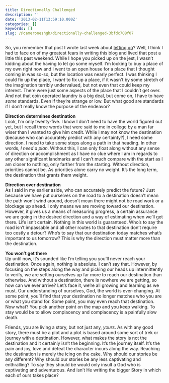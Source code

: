 ```yaml
---
title: Directionally Challenged
description: ''
date: '2013-02-11T13:59:10.000Z'
categories: []
keywords: []
slug: /@cameroneshgh/directionally-challenged-3bfdc708f07
---
```


So, you remember that post I wrote last week about [letting go](http://104.193.143.57/~waywar13/ce/2013/02/07/letting-go/ "Letting Go")? Well, I think I had to face on of my greatest fears in writing this blog and lived that post a little this past weekend. While I hope you picked up on the jest, I wasn’t kidding about the having to let go some myself. I’m looking to buy a place of my own right now and I went to an open house for a place that I thought coming in was so-so, but the location was nearly perfect. I was thinking I could fix up the place, I _want_ to fix up a place, if it wasn’t by some stretch of the imagination terribly undervalued, but not even that could keep my interest. There were just some aspects of the place that I couldn’t get over. And not that coin operated laundry is a big deal, but come on, I have to have _some_ standards. Even if they’re strange or low. But what good are standards if I don’t really know the purpose of the endeavor?

**Direction determines destination**  
Look, I’m only twenty-five. I know I don’t need to have the world figured out yet, but I recall three words that were said to me in college by a man far wiser than I wanted to give him credit. While I may not know the destination (because who can accurately predict with any certainty?), I need some direction. I need to take some steps along a path in that heading. In other words, _I need a plan_. Without this, I can only float along without any sense of direction or accomplishment as I have no clue where I am in regards to any other significant landmarks and I can’t much compare with the start as I am closer to nothing, only farther from the starting. Without direction, priorities cannot be. As priorities alone carry no weight. It’s the long term, the destination that grants them weight.

**Direction over destination**  
As I said in my earlier aside, who can accurately predict the future? Just because we have put ourselves on the road to a destination doesn’t mean the path won’t wind around, doesn’t mean there might not be road work or a blockage up ahead. I only means we are moving toward our destination. However, it gives us a means of measuring progress, a certain assurance we are going in the desired direction and a way of estimating when we’ll get there. Life isn’t certain. Nothing in this world is guaranteed. Who’s to say the road isn’t impassable and all other routes to that destination don’t require too costly a detour? Who’s to say that our destination today matches what’s important to us tomorrow? This is why the direction must matter more than the destination.

**You won’t get there**  
Up until now, it’s sounded like I’m telling you you’ll never reach your destination. Once again, nothing is absolute. I can’t say that. However, by focusing on the steps along the way and picking our heads up intermittently to verify, we are setting ourselves up far more to reach our destination than otherwise. And without a destination, there is nowhere we are getting, so how can we ever arrive? Let’s face it, we’re all growing and learning as we must. Our understanding of ourselves, God, the world is ever-changing. At some point, you’ll find that your destination no longer matches who you are or what you stand for. Some point, you may even reach that destination. Now what? You pick another point on the map and you keep walking. To stay would be to allow complacency and complacency is a painfully slow death.

Friends, you are living a story, but not just any, _yours_. As with any good story, there must be a plot and a plot is based around some sort of trek or journey with a destination. However, what makes the story is not the destination and it certainly isn’t the beginning. It’s the journey itself. It’s the pain and joy, love and defeat the character incurs along the way. Reaching the destination is merely the icing on the cake. Why should our stories be any different? Why should our stories be any less captivating and enthralling? To say they should be would only insult a God who is captivating and adventurous. And isn’t He writing the bigger Story in which each of ours takes place?